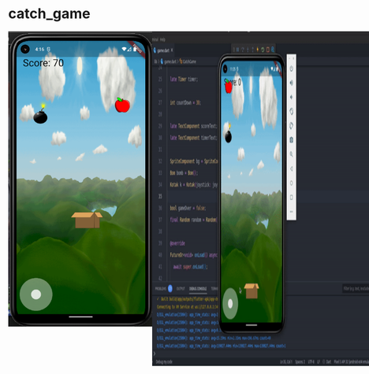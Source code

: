 # catch_game

<div style="display: flex;">
<img src="https://github.com/pepega90/catch_game/blob/main/screenshot/1.png" width="300" height="600"  />
<img src="https://github.com/pepega90/catch_game/blob/main/preview.gif" />
<div/>


## Getting Started

This project is a starting point for a Flutter application.

A few resources to get you started if this is your first Flutter project:

- [Lab: Write your first Flutter app](https://docs.flutter.dev/get-started/codelab)
- [Cookbook: Useful Flutter samples](https://docs.flutter.dev/cookbook)

For help getting started with Flutter development, view the
[online documentation](https://docs.flutter.dev/), which offers tutorials,
samples, guidance on mobile development, and a full API reference.
